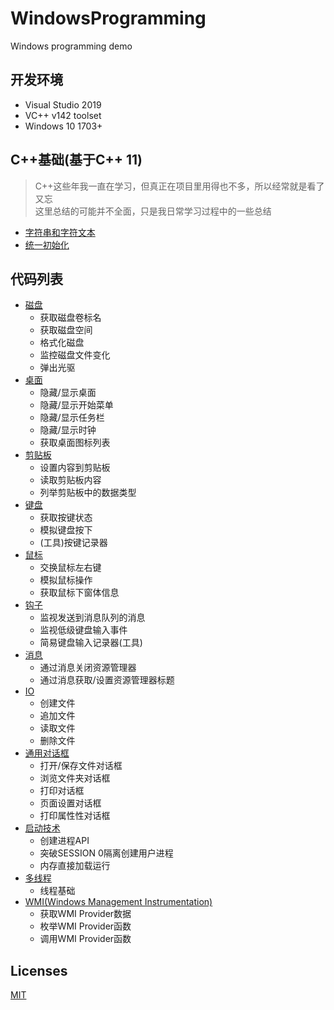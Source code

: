 # WindowsProgramming
Windows programming demo

## 开发环境
* Visual Studio 2019
* VC++ v142 toolset  
* Windows 10 1703+

## C++基础(基于C++ 11)
> C++这些年我一直在学习，但真正在项目里用得也不多，所以经常就是看了又忘  
> 这里总结的可能并不全面，只是我日常学习过程中的一些总结
* [字符串和字符文本](https://github.com/zhaotianff/WindowsProgramming/tree/master/StringLiteral)
* [统一初始化](https://github.com/zhaotianff/WindowsProgramming/tree/master/UniformInitialization)  

## 代码列表
* [磁盘](https://github.com/zhaotianff/WindowsProgramming/tree/master/Disk)
  * 获取磁盘卷标名
  * 获取磁盘空间
  * 格式化磁盘
  * 监控磁盘文件变化 
  * 弹出光驱
* [桌面](https://github.com/zhaotianff/WindowsProgramming/tree/master/Desktop)
  * 隐藏/显示桌面
  * 隐藏/显示开始菜单
  * 隐藏/显示任务栏
  * 隐藏/显示时钟
  * 获取桌面图标列表
* [剪贴板](https://github.com/zhaotianff/WindowsProgramming/tree/master/ClipBoard)
  * 设置内容到剪贴板
  * 读取剪贴板内容
  * 列举剪贴板中的数据类型
* [键盘](https://github.com/zhaotianff/WindowsProgramming/tree/master/KeyBoard)
  * 获取按键状态
  * 模拟键盘按下
  * (工具)按键记录器
* [鼠标](https://github.com/zhaotianff/WindowsProgramming/tree/master/Mouse)
  * 交换鼠标左右键
  * 模拟鼠标操作
  * 获取鼠标下窗体信息
* [钩子](https://github.com/zhaotianff/WindowsProgramming/tree/master/Hook)
  * 监视发送到消息队列的消息
  * 监视低级键盘输入事件
  * 简易键盘输入记录器(工具)
* [消息](https://github.com/zhaotianff/WindowsProgramming/tree/master/Message)
  * 通过消息关闭资源管理器
  * 通过消息获取/设置资源管理器标题
* [IO](https://github.com/zhaotianff/WindowsProgramming/tree/master/IO)
  * 创建文件
  * 追加文件
  * 读取文件
  * 删除文件
* [通用对话框](https://github.com/zhaotianff/WindowsProgramming/tree/master/CommonDlg)
  * 打开/保存文件对话框
  * 浏览文件夹对话框
  * 打印对话框
  * 页面设置对话框
  * 打印属性性对话框
* [启动技术](https://github.com/zhaotianff/WindowsProgramming/tree/master/Self-starting)
  * 创建进程API
  * 突破SESSION 0隔离创建用户进程 
  * 内存直接加载运行
* [多线程](https://github.com/zhaotianff/WindowsProgramming/tree/master/Thread)
  * 线程基础
* [WMI(Windows Management Instrumentation)](https://github.com/zhaotianff/WindowsProgramming/tree/master/WMI)
  * 获取WMI Provider数据
  * 枚举WMI Provider函数
  * 调用WMI Provider函数
## Licenses
[MIT](LICENSE)
